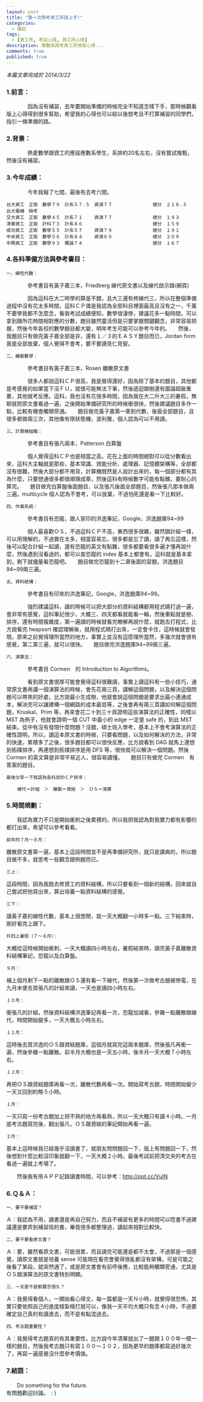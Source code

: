 ```yaml
---
layout: post
title: "第一次跨考資工所就上手!"
categories: 
  - 雜記
tags: 
  - [資工所, 考試心得, 資工所心得]
description: 應數系跨考資工所榜首心得...
comments: true
published: true
---
```



_本篇文章完成於 2014/3/22_

### 1.前言：　　
　　　　因為沒有補習，去年要開始準備的時候完全不知道怎樣下手，那時候觀看版上心得得到很多幫助，希望我的心得也可以給以後想考且不打算補習的同學們，指引一條準備的路。

### 2.背景：　　
　　　　熱愛數學跟資工的應屆應數系學生，系排約20名左右，沒有嘗試推甄，然後沒有補習。

### 3.今年成績：
　　　　今年我報了七間，最後有去考六間。

	台大資工　正取　數學７９　計系５７.５　資演７７　　　　　　　　　總分　２１６.３　　
	台大電機　缺考
	交大資工　正取　數學４５　計系７１　　 資演７７　　　　　　　　　總分　１９３　　
	清華資工　正取　計科７３　計系８６　　　　　　　　　　　　　　　 總分　１５９　　
	成功資工　正取　數學５５　計系５７　　 資演７９　　　　　　　　　總分　１９１　　
	中央資工　正取　數學５６　計系８４　　 資演６９　　　　　　　　　總分　２０９　　
	中興資工　正取　數學９３　概論７４　　　　　　　 　　　　　　　　總分　１６７


### 4.各科準備方法與參考書目：　　　

	一、線性代數：
  
　　　　參考書目有黃子嘉三本，Friedberg 線代原文書以及線代啟示錄(網頁)　　
    
　　　　因為這科在大二時學的算是不錯，且大三還有修線代三，所以在整個準備過程中沒有花太多時間，這科ＣＰ值是我認為全部科目裡面最高且沒有之一，千萬不要學我都不怎麼念，看我考試成績便知，數學很淒慘，建議花多一點時間，可以拿到跟所花時間相對應的分數，題目雖然靈活但是只要掌握關鍵觀念，非常容易把握，然後今年各校的數學題目都大變，明年考生可能可以參考今年的。　　然後，我題目只有做完黃子嘉全部是非，還有１／３的ＥＡＳＹ題目而已，Jordan form　我是全部放棄，個人覺得不會考，要不要讀見仁見智。　　　　

	二、離散數學：　　　　
  
　　　　參考書目有黃子嘉三本，Rosen 離散原文書　　
    
　　　　很多人都說這科ＣＰ很高，我是覺得還好，因為除了基本的題目，其他都是考感覺的如果當下沒ＦＵ，就很可能無法下筆，然後遞迴跟樹還有圖論超級重要，其他就考反應。這科，我也沒有花很多時間，因為我在大二升大三的暑假，無聊就把原文書看過一遍，之後開始準備研究所的時候衝很快，然後建議題目多作一點，比較有機會觸類旁通。　　題目做完黃子嘉第一章到代數，後面全部題目，且很多都做兩三次，其他像有限狀態機，波利雅，個人認為可以不用讀。　　

	三、計算機組織：　　
  
　　　　參考書目有張凡兩本，Patterson 白算盤　　
    
　　　　個人覺得這科ＣＰ也是相當之高，花在上面的時間絕對可以從分數看出來，這科大主軸就是那些，基本常識、效能分析、處理器、記憶體架構等，全部都沒有很難，然後大部分都不用背，計算機既然是人設計出來的，每一個部分都有其為什麼，只要想通很多都很順理成章，然後這科有時候數字可能有點醜，要耐心的算完。　　題目做完白算盤後面題目，以及張凡後面全部題目，然後張凡那本做兩三遍。multicycle 個人認為不會考，可以放棄，不過怕死還是看一下比較好。　　

	四、作業系統：　　
  
　　　　參考書目有恐龍，跟人家印的洪逸筆記，Google，洪逸題庫94~99　
    
　　　　個人最喜歡ＯＳ，不過這科ＣＰ不高，東西很多很雜，雖然跟計組一樣，可以用理解的，不過實在太多，相當容易忘，很多都是忘了讀，讀了再忘這樣，然後可以配合計組一起讀，還有恐龍的英文有點難，很多都要看很多遍才懂再說什麼，然後遇到沒看過的，都可以查恐龍的 index 基本上都會有。這科就是基本拿到，剩下就儘量看恐龍吧。　　題目做完恐龍到十二章後面的習題，洪逸題目94~99兩三遍。　　

	五、資料結構：
  
　　　　參考書目有印來的洪逸筆記，Google，洪逸題庫94~99。　　
    
　　　　強烈建議這科，讀的時候可以把大部分的資料結構都用程式碼打過一遍，會非常有感覺，這科筆記很少，大概三、四天都看就能看一輪，然後重點就是樹、排序，還有時間複雜度，第一遍讀的時候就看完瞭解再說什麼，就跑去打程式，比方說看完 heapsort 確認理解後，就用程式碼打出來，一定會卡住，這時候就會發現，原來之前覺得理所當然的地方，事實上並沒有這麼理所當然，多幾次就會很有感覺，第二第三遍，就可以很快。　　題目做完洪逸題庫94~99兩三遍。　　

	六、演算法：
  
　　　　參考書目 Cormen　的 Introduction to Algorithms。　　
    
　　　　看到原文書很厚可能會覺得這科很難讀，事實上讀這科有一些小技巧，通常原文書再講一個演算法的時候，會先花兩三頁，講解這個問題，以及解決這個問題可以帶來的好處，比方說最小生成樹，他就會說這個問題是要求出最小連通成本，解決完可以讓建構一個網路的成本最低等，之後會再有兩三頁講如何解這個問題，Kruskal、Prim 等，再來會花二十到三十頁證明這些演算法的正確性，同樣以 MST 為例子，他就會證明一個 CUT 中最小的 edge 一定是 safe 的，到此 MST 結束。從中有沒有發現什麼問題？沒錯，碩士班入學考，基本上不會考演算法的正確性證明，所以，讀這本原文書的時候，只要看問題，以及如何解決的方法，非常的快速，累積多了之後，很多題目都可以很快反應，比方說看到 DAG 就馬上連想到拓樸排序，再連想到拓樸排序是用 DFS 等，很快就可以解決一個問題。然後 Cormen 的英文算是非常平易近人，很容易讀懂。　　題目只有做完 Cormen　有答案的題目。　　
    
    
	最後分享一下我認為各科目的ＣＰ排序：　　　　
  
  		線代＝計組　＞　離散＝資結　＞　ＯＳ＝演算

### 5.時間規劃：　　
　　我認為實力不只是開始衝刺之後累積的，所以我把我認為對我實力都有影響的都打出來，希望可以參考看看。　　　　
  
	前年的７月～８月：         

離散原文書第一遍，基本上這段時間並不是再準備研究所，就只是讀爽的，所以題目做不多，就思考一些觀念跟例題而已。　　

	三上：

這段時間，因為我跑去修資工的資料結構，所以只要看到一個新的結構，回來就自己嘗試把他寫出來，算出培養一點資料結構的感覺。
    
	三下：

讀黃子嘉的線性代數，基本上很悠閒，就一天大概翻一小時多一點。三下結束時，剛好看完上跟下。
   
	升四上暑假（７～８月）：

大概從這時候開始衝刺，一天大概讀四小時左右，暑假結束時，讀完黃子嘉離散資料結構筆記，恐龍以及白算盤。　　

	９月：

補上個月剩下一點的離散跟ＯＳ還有看一下線代，然後第一次做考古題被慘電，在九月末便去買張凡的計組來讀，一天也是讀四小時左右。

	１０月：

衝張凡的計組，然後資料結構洪逸筆記再看一次，恐龍加減看，參雜一點離散跟線代，時間開始變多，一天大概五小時左右。

	１１月：

這時後去買洪逸的ＯＳ跟資結題庫，這個月就寫完這兩本題庫，然後張凡再衝一遍，然後參雜一點離散。前半月大概也是一天五小時，後半月一天大概７小時左右。

    １２月：

再把ＯＳ跟資結題庫再看一次，離散代數再看一次。開始寫考古題，時間開始變少一天又回到約略５小時。

	１月：

一天只寫一份考古題加上把不熟的地方再看熟，所以一天大概只有讀４小時。一月底考古題寫完後，翻出張凡，ＯＳ跟資結的筆記開始再看一遍。

	２月：

基本上這時候我已經幾乎沒讀書了，就朋友問問題回一下，版上有問題回一下，然後想到什麼比較沒印象就翻一下，一天大概２小時。最後考試前把清交央的考古在看過一遍就上考場了。　　

　　然後我有用ＡＰＰ記錄讀書時間，可以參考：http://ppt.cc/VuIN

### 6.Ｑ＆Ａ：

    一、要不要補習？
  
Ａ：我認為不用，讀書還是再自己努力，而且不補習有更多的時間可以唸書不過建議還是要弄到補習班的書，畢竟很多都整理過，讀起來相對比較快。    
    
    二、要不要看原文書？        　　        　　　　　　　　

Ａ：要，雖然看原文書，可能很累，而且讀完可能還是都不太會，不過那是一個感覺，讀原文書就是培養 sense 可能現在看完會覺得很亂都沒有架構，可是可能之後看了某段，就突然通了，或是原文書會有前呼後應，比較能夠觸類旁通，尤其是ＯＳ跟演算法的原文書特別明顯。        

    三、一天是不是都要念很久？
  
Ａ：我覺得看個人，一開始看心得文，每一篇都是一天Ｎ小時，就覺得很恐怖，其實只要依照自己的進度穩紮穩打就可以，像我一天平均大概只有念４小時，不過要確定自己真的有讀進去，而不是有點混過去。        

    四、考古題重要性？    
  
Ａ：我覺得考古題真的有其重要性，比方說今年清華就出了一題跟１００年一模一樣的題目，然後我考古題只有寫１００～１０２，因為更早的題庫都寫過好幾次了，再寫一遍感覺沒什麼參考價值。

### 7.結語：
　　Do something for the future.  
      有問題歡迎討論。　: )
